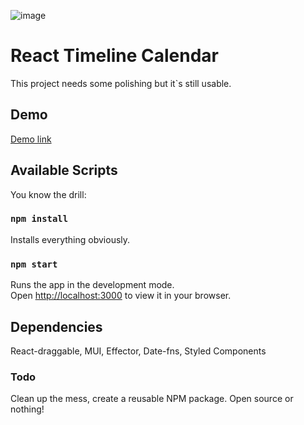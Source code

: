 ![image](https://user-images.githubusercontent.com/44131241/192983998-dd90b70b-9977-43c8-8eb9-46fa50acfc9a.png)

# React Timeline Calendar

This project needs some polishing but it`s still usable.

## Demo

[Demo link](https://react-timeline-calendar.vercel.app)


## Available Scripts

You know the drill:

### `npm install`

Installs everything obviously.

### `npm start`

Runs the app in the development mode.\
Open [http://localhost:3000](http://localhost:3000) to view it in your browser.

## Dependencies

React-draggable, MUI, Effector, Date-fns, Styled Components

### Todo

Clean up the mess, create a reusable NPM package. Open source or nothing!
